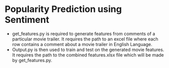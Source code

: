# Popularity Prediction using Sentiment

- get_features.py is required to generate features from comments of a particular movie trailer. It requires the path to an excel file where each row contains a comment about a movie trailer in English Language.
- Output.py is then used to train and test on the generated movie features. It requires the path to the combined features.xlsx file which will be made by get_features.py.
